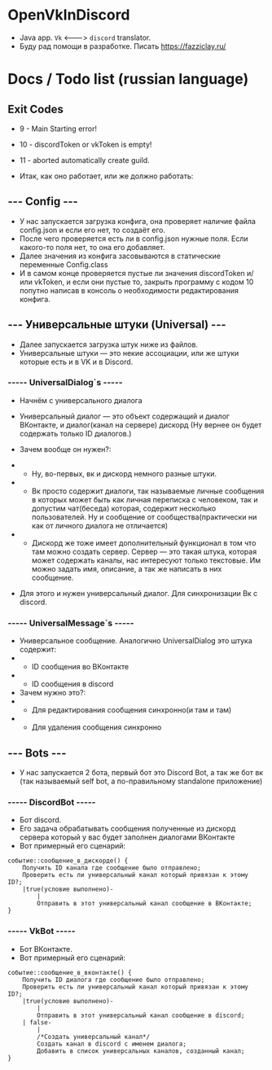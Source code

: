 # OpenVkInDiscord
* Java app. `Vk` <---> `discord` translator.
* Буду рад помощи в разработке. Писать https://fazziclay.ru/

# Docs / Todo list (russian language)
## Exit Codes
* 9 - Main Starting error!
* 10 - discordToken or vkToken is empty!
* 11 - aborted automatically create guild.

* Итак, как оно работает, или же должно работать:
## --- Config ---
* У нас запускается загрузка конфига, она проверяет наличие файла config.json и если его нет, то создаёт его.
* После чего проверяется есть ли в config.json нужные поля. Если какого-то поля нет, то она его добавляет.
* Далее значения из конфига засовываются в статические переменные Config.class 
* И в самом конце проверяется пустые ли значения discordToken и/или vkToken, и если они
  пустые то, закрыть программу с кодом 10 попутно написав в консоль о необходимости редактирования конфига.

## --- Универсальные штуки (Universal) ---
* Далее запускается загрузка штук ниже из файлов.
* Универсальные штуки — это некие ассоциации, или же штуки которые есть и в VK и в Discord.

### ----- UniversalDialog`s -----
* Начнём с универсального диалога
* Универсальный диалог — это объект содержащий и диалог ВКонтакте, и диалог(канал на сервере) дискорд (Ну вернее он будет содержать только ID диалогов.)
* Зачем вообще он нужен?:
* * Ну, во-первых, вк и дискорд немного разные штуки.
* * Вк просто содержит диалоги, так называемые личные сообщения
    в которых может быть как личная переписка с человеком, так и допустим чат(беседа) которая, содержит
    несколько пользователей. Ну и сообщение от сообщества(практически ни как от личного диалога не отличается)

* * Дискорд же тоже имеет дополнительный функционал в том что там можно создать сервер. 
    Сервер — это такая штука, которая может содержать каналы, нас интересуют только текстовые. Им можно задать имя, описание,
    а так же написать в них сообщение.
* Для этого и нужен универсальный диалог. Для синхронизации Вк с discord. 

### ----- UniversalMessage`s -----
* Универсальное сообщение. Аналогично UniversalDialog это штука содержит:
* * ID сообщения во ВКонтакте
* * ID сообщения в discord
* Зачем нужно это?:
* * Для редактирования сообщения синхронно(и там и там)
* * Для удаления сообщения синхронно
    
## --- Bots ---
* У нас запускается 2 бота, первый бот это Discord Bot, а так же бот вк (так называемый self bot, а по-правильному standalone приложение)

### ----- DiscordBot -----
* Бот discord.
* Его задача обрабатывать сообщения полученные из дискорд сервера который у вас будет заполнен диалогами ВКонтакте
* Вот примерный его сценарий:
```text
событие::сообщение_в_дискорде() {
    Получить ID канала где сообщение было отправлено;
    Проверить есть ли универсальный канал который привязан к этому ID?;
    |true(условие выполнено)-
        |
        Отправить в этот универсальный канал сообщение в ВКонтакте;
}
```

### ----- VkBot -----
* Бот ВКонтакте.
* Вот примерный его сценарий:
```text
событие::сообщение_в_вконтакте() {
    Получить ID диалога где сообщение было отправлено;
    Проверить есть ли универсальный канал который привязан к этому ID?;
    |true(условие выполнено)-
        |
        Отправить в этот универсальный канал сообщение в discord;
    | false-
        |
        /*Создать универсальный канал*/
        Создать канал в discord с именем диалога; 
        Добавить в список универсальных каналов, созданный канал;
}
```